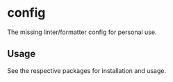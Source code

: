# config

The missing linter/formatter config for personal use.

## Usage

See the respective packages for installation and usage.
